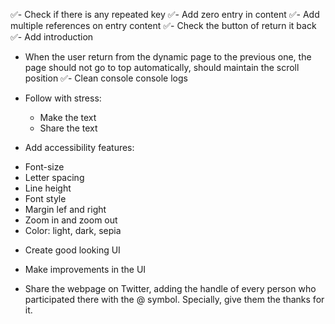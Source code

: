 ✅- Check if there is any repeated key
✅- Add zero entry in content
✅- Add multiple references on entry content
✅- Check the button of return it back
✅- Add introduction
- When the user return from the dynamic page to the previous one, the page should not go to top automatically, should maintain the scroll position
✅- Clean console console logs

- Follow with stress:
  * Make the text
  * Share the text

- Add accessibility features:
 * Font-size
 * Letter spacing
 * Line height
 * Font style
 * Margin lef and right
 * Zoom in and zoom out
 * Color: light, dark, sepia

- Create good looking UI

 
 
- Make improvements in the UI
- Share the webpage on Twitter, adding the handle of every person who participated there with the @ symbol. Specially, give them the thanks for it.
